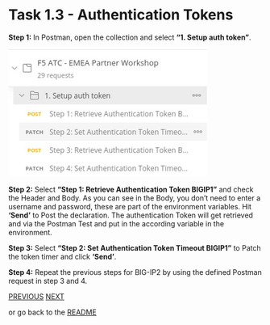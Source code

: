 # Task 1.3 - Authentication Tokens

**Step 1:** In Postman, open the collection and select **“1. Setup auth token”**.

![](../png/module1/task1_3_p1.png)

 
**Step 2:** Select **“Step 1: Retrieve Authentication Token BIGIP1”** and check the Header and Body. As you can see in the Body, you don’t need to enter a username and password, these are part of the environment variables. Hit **‘Send’** to Post the declaration.
The authentication Token will get retrieved and via the Postman Test and put in the according variable in the environment.

**Step 3:** Select **“Step 2: Set Authentication Token Timeout BIGIP1”** to Patch the token timer and click **‘Send’**.

**Step 4:** Repeat the previous steps for BIG-IP2 by using the defined Postman request in step 3 and 4.

[PREVIOUS](task1_2.md)      [NEXT](../module_2/module2.md)

or go back to the [README](../../README.md)